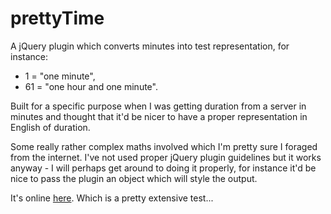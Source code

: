prettyTime
==========

A jQuery plugin which converts minutes into test representation, for instance:

* 1 = "one minute",
* 61 = "one hour and one minute".

Built for a specific purpose when I was getting duration from a server in minutes and thought that it'd be nicer to have a proper representation in English of duration.

Some really rather complex maths involved which I'm pretty sure I foraged from the internet. I've not used proper jQuery plugin guidelines but it works anyway - I will perhaps get around to doing it properly, for instance it'd be nice to pass the plugin an object which will style the output.

It's online [here](https://googledrive.com/host/0ByRgQIhodQXfaVdHOElsZTV5c3c/time/). Which is a pretty extensive test...
